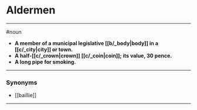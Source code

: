 # Aldermen
---
#noun
- **A member of a municipal legislative [[b/_body|body]] in a [[c/_city|city]] or town.**
- **A half-[[c/_crown|crown]] [[c/_coin|coin]]; its value, 30 pence.**
- **A long pipe for smoking.**
---
### Synonyms
- [[baillie]]
---
